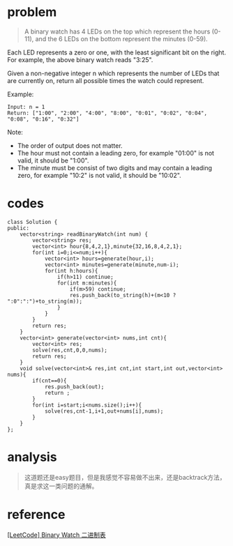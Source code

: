 # problem
>A binary watch has 4 LEDs on the top which represent the hours (0-11), and the 6 LEDs on the bottom represent the minutes (0-59).

Each LED represents a zero or one, with the least significant bit on the right.
For example, the above binary watch reads "3:25".

Given a non-negative integer n which represents the number of LEDs that are currently on, return all possible times the watch could represent.

Example:
```
Input: n = 1
Return: ["1:00", "2:00", "4:00", "8:00", "0:01", "0:02", "0:04", "0:08", "0:16", "0:32"]
```
Note:
- The order of output does not matter.
- The hour must not contain a leading zero, for example "01:00" is not valid, it should be "1:00".
- The minute must be consist of two digits and may contain a leading zero, for example "10:2" is not valid, it should be "10:02".
# codes
```
class Solution {
public:
    vector<string> readBinaryWatch(int num) {
        vector<string> res;
        vector<int> hour{8,4,2,1},minute{32,16,8,4,2,1};
        for(int i=0;i<=num;i++){
            vector<int> hours=generate(hour,i);
            vector<int> minutes=generate(minute,num-i);
            for(int h:hours){
                if(h>11) continue;
                for(int m:minutes){
                    if(m>59) continue;
                    res.push_back(to_string(h)+(m<10 ? ":0":":")+to_string(m));
                }
            }
        }
        return res;
    }
    vector<int> generate(vector<int> nums,int cnt){
        vector<int> res;
        solve(res,cnt,0,0,nums);
        return res;
    }
    void solve(vector<int>& res,int cnt,int start,int out,vector<int> nums){
        if(cnt==0){
            res.push_back(out);
            return ;
        }
        for(int i=start;i<nums.size();i++){
            solve(res,cnt-1,i+1,out+nums[i],nums);
        }
    }
};
```

# analysis
>这道题还是easy题目，但是我感觉不容易做不出来，还是backtrack方法，真是求这一类问题的通解。
# reference
[[LeetCode] Binary Watch 二进制表][1]


[1]: http://www.cnblogs.com/grandyang/p/5896454.html